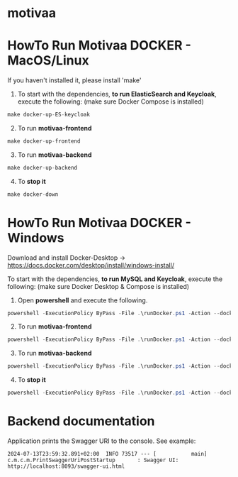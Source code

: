 # motivaa

# HowTo Run Motivaa DOCKER - MacOS/Linux

If you haven't installed it, please install 'make'

1. To start with the dependencies, <b>to run ElasticSearch and Keycloak</b>, execute the following: (make sure Docker Compose is installed)

```c#
make docker-up-ES-keycloak
```
2. To run <b>motivaa-frontend</b>
```c#
make docker-up-frontend
```
3. To run <b>motivaa-backend</b>
```c#
make docker-up-backend
```
4. To <b>stop it</b>
```c#
make docker-down
```
# HowTo Run Motivaa DOCKER - Windows

Download and install Docker-Desktop -> https://docs.docker.com/desktop/install/windows-install/

To start with the dependencies, <b>to run MySQL and Keycloak</b>, execute the following: (make sure Docker Desktop & Compose is installed)

1. Open <b>powershell</b> and execute the following.

```c#
powershell -ExecutionPolicy ByPass -File .\runDocker.ps1 -Action --docker-up-mysql-keycloak
```

2. To run <b>motivaa-frontend</b>

```c#
powershell -ExecutionPolicy ByPass -File .\runDocker.ps1 -Action --docker-up-frontend
```

3. To run <b>motivaa-backend</b>
```c#
powershell -ExecutionPolicy ByPass -File .\runDocker.ps1 -Action --docker-up-backend
```

4. To <b>stop it</b>
```c#
powershell -ExecutionPolicy ByPass -File .\runDocker.ps1 -Action --docker-down
```
# Backend documentation
Application prints the Swagger URI to the console. See example: 
```log
2024-07-13T23:59:32.891+02:00  INFO 73517 --- [           main] c.m.c.m.PrintSwaggerUriPostStartup       : Swagger UI: http://localhost:8093/swagger-ui.html
```
